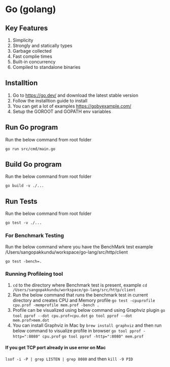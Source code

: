 # Go (golang)
## Key Features
1. Simplicity
2. Strongly and statically types
3. Garbage collected
4. Fast complie times
5. Built-in concurrency
6. Compiled to standalone binaries
## Installtion
1. Go to https://go.dev/ and download the latest stable version
2. Follow the installtion guide to install
3. You can get a lot of examples https://gobyexample.com/
4. Setup the GOROOT and GOPATH env variables
## Run Go program
Run the below command from root folder
```
go run src/cmd/main.go
```
## Build Go program
Run the below command from root folder
```
go build -v ./...
```
## Run Tests
Run the below command from root folder
```
go test -v ./...
```
### For Benchmark Testing
Run the below command where you have the BenchMark test example
/Users/sangopakkundu/workspace/go-lang/src/http/client
```
go test -bench=.
```
### Running Profileing tool
1. `cd` to the directory where Benchmark test is present, example `cd /Users/sangopakkundu/workspace/go-lang/src/http/client`
2. Run the below command that runs the benchmark test in current directory and creates CPU and Memory profile
`go test -cpuprofile cpu.prof -memprofile mem.prof -bench .`
3. Profile can be visualized using below command using Graphviz plugin
`go tool pprof --dot cpu.prof>cpu.dot`
`go tool pprof --dot mem.prof>mem.dot`
4. You can install Graphviz in Mac by `brew install graphviz` and then run below command to visualize profile in browser
`go tool pprof -http=":8080" cpu.prof`
`go tool pprof -http=":8080" mem.prof`

#### If you get TCP port already in use error on Mac
`lsof -i -P | grep LISTEN | grep 8080`
and then `kill -9 PID` 